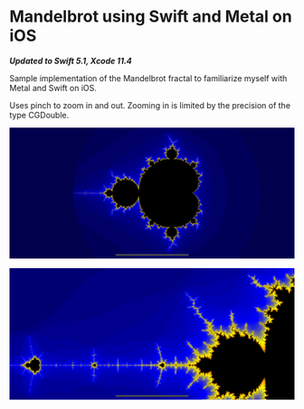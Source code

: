 # Mandelbrot using Swift and Metal on iOS

***Updated to Swift 5.1, Xcode 11.4***

Sample implementation of the Mandelbrot fractal to familiarize myself with Metal and Swift on iOS.

Uses pinch to zoom in and out. Zooming in is limited by the precision of the type CGDouble.

![](mandelbrot_metal/screenshots/3.png)

![](mandelbrot_metal/screenshots/4.png)

